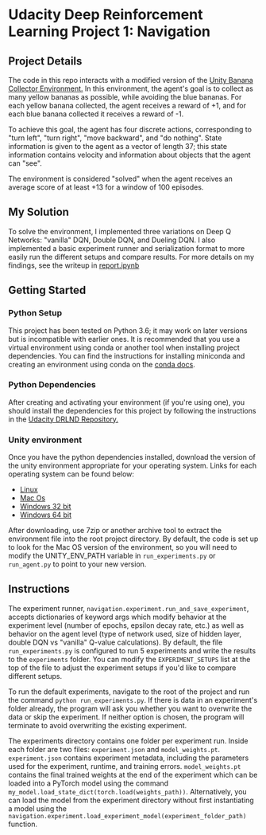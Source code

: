 # Udacity Deep Reinforcement Learning Project 1: Navigation

## Project Details
The code in this repo interacts with a modified version of the [Unity Banana Collector Environment.](https://github.com/Unity-Technologies/ml-agents/blob/master/docs/Learning-Environment-Examples.md#banana-collector)
In this environment, the agent's goal is to collect as many yellow bananas as possible, while avoiding the blue bananas.
For each yellow banana collected, the agent receives a reward of +1, and for each blue banana collected it receives
a reward of -1.

To achieve this goal, the agent has four discrete actions, corresponding to "turn left", "turn right", "move backward", 
and "do nothing".  State information is given to the agent as a vector of length 37; this state information contains
velocity and information about objects that the agent can "see".

The environment is considered "solved" when the agent receives an average score of at least +13 for a window of
100 episodes.

## My Solution
To solve the environment, I implemented three variations on Deep Q Networks: "vanilla" DQN, Double DQN, and Dueling DQN.
I also implemented a basic experiment runner and serialization format to more easily run the different setups and
compare results.  For more details on my findings, see the writeup in [report.ipynb](report.ipynb)

## Getting Started

### Python Setup
This project has been tested on Python 3.6; it may work on later versions but is incompatible with earlier ones.
It is recommended that you use a virtual environment using conda or another tool when installing project dependencies.
You can find the instructions for installing miniconda and creating an environment using conda on the
[conda docs](https://docs.conda.io/en/latest/miniconda.html).

### Python Dependencies
After creating and activating your environment (if you're using one), you should install the dependencies for this project
by following the instructions in the [Udacity DRLND Repository.](https://github.com/udacity/deep-reinforcement-learning#dependencies)


### Unity environment
Once you have the python dependencies installed, download the version of the unity environment appropriate for
your operating system.  Links for each operating system can be found below:

* [Linux](https://s3-us-west-1.amazonaws.com/udacity-drlnd/P1/Banana/Banana_Linux.zip)
* [Mac Os](https://s3-us-west-1.amazonaws.com/udacity-drlnd/P1/Banana/Banana.app.zip)
* [Windows 32 bit](https://s3-us-west-1.amazonaws.com/udacity-drlnd/P1/Banana/Banana_Windows_x86.zip)
* [Windows 64 bit](https://s3-us-west-1.amazonaws.com/udacity-drlnd/P1/Banana/Banana_Windows_x86_64.zip)

After downloading, use 7zip or another archive tool to extract the environment file into the root project directory.
By default, the code is set up to look for the Mac OS version of the environment, so you will need to modify the
UNITY_ENV_PATH variable in `run_experiments.py` or `run_agent.py` to point to your new version.

## Instructions
The experiment runner, `navigation.experiment.run_and_save_experiment`, accepts dictionaries of keyword args which
modify behavior at the experiment level (number of epochs, epsilon decay rate, etc.) as well as behavior on the agent
level (type of network used, size of hidden layer, double DQN vs "vanilla" Q-value calculations).  By default, the file
`run_experiments.py` is configured to run 5 experiments and write the results to the `experiments` folder.  You can modify
the `EXPERIMENT_SETUPS` list at the top of the file to adjust the experiment setups if you'd like to compare
different setups.  

To run the default experiments, navigate to the root of the project and run the command `python run_experiments.py`.
If there is data in an experiment's folder already, the program will ask you whether you want to overwrite the data or
skip the experiment.  If neither option is chosen, the program will terminate to avoid overwriting the existing
experiment.

The experiments directory contains one folder per experiment run.  Inside each folder are two files: `experiment.json`
and `model_weights.pt`.  `experiment.json` contains experiment metadata, including the parameters used for the experiment,
runtime, and training errors.  `model_weights.pt` contains the final trained weights at the end of the experiment which
can be loaded into a PyTorch model using the command `my_model.load_state_dict(torch.load(weights_path))`.  Alternatively,
you can load the model from the experiment directory without first instantiating a model using the 
`navigation.experiment.load_experiment_model(experiment_folder_path)` function.
